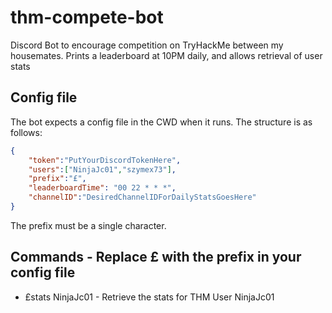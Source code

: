# thm-compete-bot
Discord Bot to encourage competition on TryHackMe between my housemates.
Prints a leaderboard at 10PM daily, and allows retrieval of user stats
## Config file
The bot expects a config file in the CWD when it runs.
The structure is as follows:
```json
{
    "token":"PutYourDiscordTokenHere",
    "users":["NinjaJc01","szymex73"],
    "prefix":"£",
    "leaderboardTime": "00 22 * * *",
    "channelID":"DesiredChannelIDForDailyStatsGoesHere"
}
```
The prefix must be a single character.
## Commands - Replace £ with the prefix in your config file
- £stats NinjaJc01 - Retrieve the stats for THM User NinjaJc01
